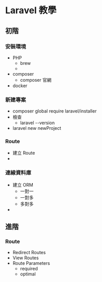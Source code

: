 # Laravel 教學

## 初階
### 安裝環境
* PHP
    * brew
    * 
* composer
    * composer 官網
* docker

### 新建專案
* composer global require laravel/installer
* 檢查
    * laravel --version
* laravel new newProject

### Route
* 建立 Route
* 

### 連線資料庫
* 建立 ORM
    * 一對一
    * 一對多
    * 多對多
* 

## 進階
### Route
* Redirect Routes
* View Routes
* Route Parameters
    * required
    * optimal
